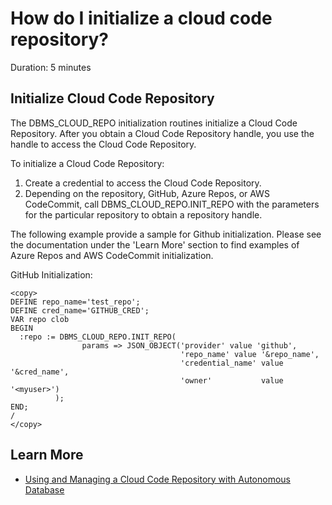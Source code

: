 # How do I initialize a cloud code repository?
Duration: 5 minutes

## Initialize Cloud Code Repository

The DBMS\_CLOUD\_REPO initialization routines initialize a Cloud Code Repository. After you obtain a Cloud Code Repository handle, you use the handle to access the Cloud Code Repository.

To initialize a Cloud Code Repository:

1. Create a credential to access the Cloud Code Repository.
2. Depending on the repository, GitHub, Azure Repos, or AWS CodeCommit, call DBMS\_CLOUD\_REPO.INIT\_REPO with the parameters for the particular repository to obtain a repository handle.

The following example provide a sample for Github initialization. Please see the documentation under the 'Learn More' section to find examples of Azure Repos and AWS CodeCommit initialization.

GitHub Initialization:

```
<copy>
DEFINE repo_name='test_repo';
DEFINE cred_name='GITHUB_CRED';
VAR repo clob
BEGIN
  :repo := DBMS_CLOUD_REPO.INIT_REPO(
                params => JSON_OBJECT('provider' value 'github',
                                      'repo_name' value '&repo_name',
                                      'credential_name' value '&cred_name',
                                      'owner'           value '<myuser>')
          );
END;
/
</copy>
```

## Learn More

* [Using and Managing a Cloud Code Repository with Autonomous Database](https://docs.oracle.com/en/cloud/paas/autonomous-database/adbsa/cloud-code-reposiitory.html#GUID-79C39182-C398-45B6-AD79-D406AAB63F5B)
